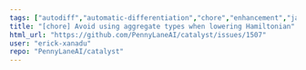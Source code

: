 ```yaml
---
tags: ["autodiff","automatic-differentiation","chore","enhancement","jax","jit","llvm","mlir","pennylane","python","qir","quantum","quantum-compiler","quantum-computing"]
title: "[chore] Avoid using aggregate types when lowering Hamiltonian"
html_url: "https://github.com/PennyLaneAI/catalyst/issues/1507"
user: "erick-xanadu"
repo: "PennyLaneAI/catalyst"
---
```


